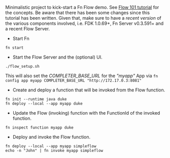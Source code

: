 Minimalistic project to kick-start a Fn Flow demo. See [Flow 101 tutorial](https://github.com/fnproject/tutorials/tree/master/Flow101) for the concepts. Be aware that there has been some changes since this tutorial has been written. Given that, make sure to have a _recent version_ of the various components involved, i.e. FDK 1.0.69+, Fn Server v0.3.591+ and a recent Flow Server.


* Start Fn
 
```fn start```   

* Start the Flow Server and the (optional) UI.

```./flow_setup.sh``` 

This will also set the *COMPLETER_BASE_URL* for the *"myapp"* App via `fn config app myapp COMPLETER_BASE_URL "http://172.17.0.3:8081"`

* Create and deploy a function that will be invoked from the Flow function.

```
fn init --runtime java duke
fn deploy --local --app myapp duke
``` 

* Update the Flow (invoking) function with the FunctionId of the invoked function.

```
fn inspect function myapp duke
```

* Deploy and invoke the Flow function.

```
fn deploy --local --app myapp simpleflow
echo -n "John" | fn invoke myapp simpleflow
```
